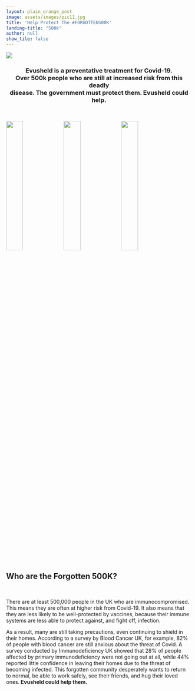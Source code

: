 ```yaml
---
layout: plain_orange_post
image: assets/images/pic11.jpg
title: 'Help Protect The #FORGOTTEN500K'
landing-title: "500k"
author: null
show_tile: false
---
```

<img src="https://getevusheld.uk/assets/images/landing_page/Supported_by_Logos_v2.png">
<br>
<h3><center>Evusheld is a preventative treatment for Covid-19. <br> Over 500k people who are still at increased risk from this deadly <br> disease. The government must protect them. Evusheld could help.</center></h3>

<br>

<a href="https://getevusheld.uk/how-you-can-help/"><img src="https://getevusheld.uk/assets/images/landing_page/How_Can_You_Help.png" alt="" style="float: left; width: 30%; margin-right: 1%; margin-bottom: 0.5em;" /></a><a href="https://getevusheld.uk/about-evusheld/"><img src="https://getevusheld.uk/assets/images/landing_page/About_Evusheld.png" alt="" style="float: left; width: 30%; margin-right: 1%; margin-bottom: 0.5em;"/></a><a href="https://getevusheld.uk/hear-our-stories/"><img src="https://getevusheld.uk/assets/images/landing_page/Hear_Their_Stories.png" alt="" style="float: left; width: 30%; margin-right: 1%; margin-bottom: 0.5em;"/></a>

<p style="clear: both;">

<br>

<h2>Who are the Forgotten 500K?</h2>

<br>
<p>There are at least 500,000 people in the UK who are immunocompromised. This means they are often at higher risk from Covid-19. It also means that they are less likely to be well-protected by vaccines, because their immune systems are less able to protect against, and fight off, infection. </p>

<p>As a result, many are still taking precautions, even continuing to shield in their homes. According to a survey by Blood Cancer UK, for example, 82% of people with blood cancer are still anxious about the threat of Covid. A survey conducted by Immunodeficiency UK showed that 28% of people affected by primary immunodeficiency were not going out at all, while 44% reported little confidence in leaving their homes due to the threat of becoming infected. This forgotten community desperately wants to return to normal, be able to work safely, see their friends, and hug their loved ones.<b> Evusheld could help them. </b> </p>


<br>


